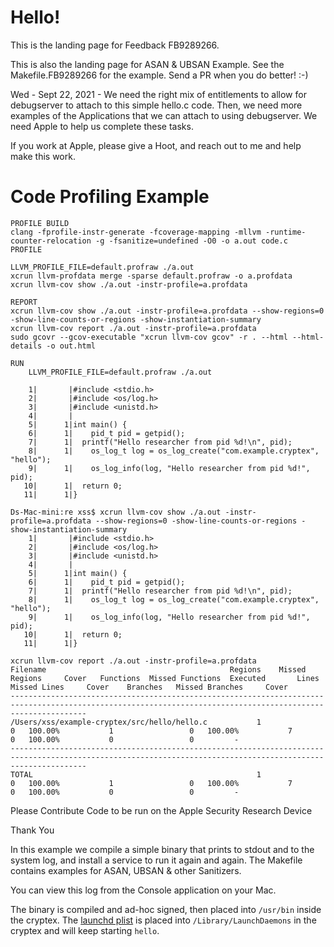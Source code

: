 # Hello!

This is the landing page for Feedback FB9289266.

This is also the landing page for ASAN & UBSAN Example. See the Makefile.FB9289266 for the example. Send a PR when you do better! :-)

Wed - Sept 22, 2021 - We need the right mix of entitlements to allow for debugserver to attach to this simple hello.c code. 
Then, we need more examples of the Applications that we can attach to using debugserver. We need Apple to help us complete these tasks.

If you work at Apple, please give a Hoot, and reach out to me and help make this work.

Code Profiling Example
=======
```
PROFILE BUILD
clang -fprofile-instr-generate -fcoverage-mapping -mllvm -runtime-counter-relocation -g -fsanitize=undefined -O0 -o a.out code.c
PROFILE

LLVM_PROFILE_FILE=default.profraw ./a.out
xcrun llvm-profdata merge -sparse default.profraw -o a.profdata
xcrun llvm-cov show ./a.out -instr-profile=a.profdata

REPORT
xcrun llvm-cov show ./a.out -instr-profile=a.profdata --show-regions=0 -show-line-counts-or-regions -show-instantiation-summary
xcrun llvm-cov report ./a.out -instr-profile=a.profdata
sudo gcovr --gcov-executable "xcrun llvm-cov gcov" -r . --html --html-details -o out.html

RUN
	LLVM_PROFILE_FILE=default.profraw ./a.out

    1|       |#include <stdio.h>
    2|       |#include <os/log.h>
    3|       |#include <unistd.h>
    4|       |
    5|      1|int main() {
    6|      1|    pid_t pid = getpid();
    7|      1|	printf("Hello researcher from pid %d!\n", pid);
    8|      1|    os_log_t log = os_log_create("com.example.cryptex", "hello");
    9|      1|    os_log_info(log, "Hello researcher from pid %d!", pid);
   10|      1|	return 0;
   11|      1|}

Ds-Mac-mini:re xss$ xcrun llvm-cov show ./a.out -instr-profile=a.profdata --show-regions=0 -show-line-counts-or-regions -show-instantiation-summary
    1|       |#include <stdio.h>
    2|       |#include <os/log.h>
    3|       |#include <unistd.h>
    4|       |
    5|      1|int main() {
    6|      1|    pid_t pid = getpid();
    7|      1|	printf("Hello researcher from pid %d!\n", pid);
    8|      1|    os_log_t log = os_log_create("com.example.cryptex", "hello");
    9|      1|    os_log_info(log, "Hello researcher from pid %d!", pid);
   10|      1|	return 0;
   11|      1|}

xcrun llvm-cov report ./a.out -instr-profile=a.profdata
Filename                                         Regions    Missed Regions     Cover   Functions  Missed Functions  Executed       Lines      Missed Lines     Cover    Branches   Missed Branches     Cover
-------------------------------------------------------------------------------------------------------------------------------------------------------------
/Users/xss/example-cryptex/src/hello/hello.c           1                 0   100.00%           1                 0   100.00%           7                 0   100.00%           0                 0         -
-------------------------------------------------------------------------------------------------------------------------------------------------------------
TOTAL                                                  1                 0   100.00%           1                 0   100.00%           7                 0   100.00%           0                 0         -

```

Please Contribute Code to be run on the Apple Security Research Device

Thank You


In this example we compile a simple binary that prints to
stdout and to the system log, and install a service to
run it again and again. The Makefile contains examples
for ASAN, UBSAN & other Sanitizers.

You can view this log from the Console application on your
Mac.

The binary is compiled and ad-hoc signed, then placed
into `/usr/bin` inside the cryptex. The
[launchd plist](hello.plist) is placed into
`/Library/LaunchDaemons` in the cryptex and will keep
starting `hello`.

